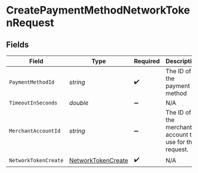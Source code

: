 # CreatePaymentMethodNetworkTokenRequest


## Fields

| Field                                                               | Type                                                                | Required                                                            | Description                                                         | Example                                                             |
| ------------------------------------------------------------------- | ------------------------------------------------------------------- | ------------------------------------------------------------------- | ------------------------------------------------------------------- | ------------------------------------------------------------------- |
| `PaymentMethodId`                                                   | *string*                                                            | :heavy_check_mark:                                                  | The ID of the payment method                                        | ef9496d8-53a5-4aad-8ca2-00eb68334389                                |
| `TimeoutInSeconds`                                                  | *double*                                                            | :heavy_minus_sign:                                                  | N/A                                                                 |                                                                     |
| `MerchantAccountId`                                                 | *string*                                                            | :heavy_minus_sign:                                                  | The ID of the merchant account to use for this request.             | default                                                             |
| `NetworkTokenCreate`                                                | [NetworkTokenCreate](../../Models/Components/NetworkTokenCreate.md) | :heavy_check_mark:                                                  | N/A                                                                 |                                                                     |